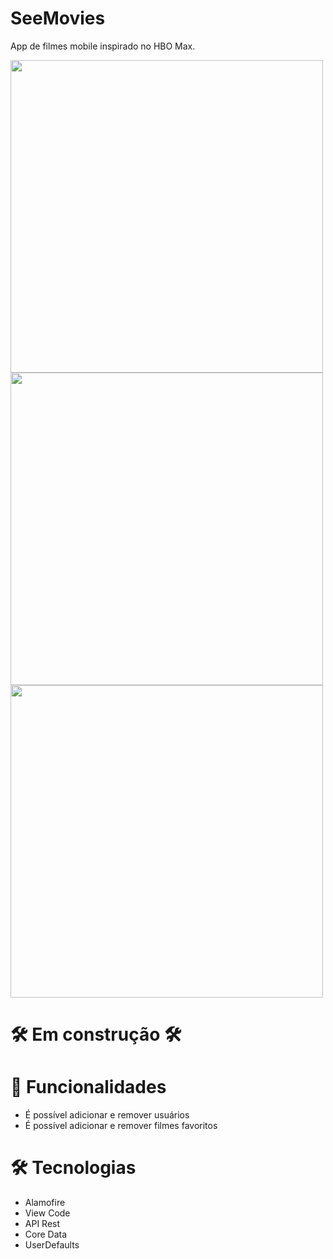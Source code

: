# SeeMovies
App de filmes mobile inspirado no HBO Max.

<a href="#" target="_blank">
  <img style="height: 500px" src="https://github.com/vitor-scheffer/SeeMovies/assets/103120313/b185b7be-f64d-4760-8129-76300ffd7a90"></img>
  <img style="height: 500px" src="https://github.com/vitor-scheffer/SeeMovies/assets/103120313/4a8110c1-f8be-48b1-b720-b4f86588daef"></img>
  <img style="height: 500px" src="https://github.com/vitor-scheffer/SeeMovies/assets/103120313/aba57dce-c613-47ce-9053-7ae32544d844"></img>
</a>

# 🛠️ Em construção 🛠️

# 📲 Funcionalidades

<ul>
  <li>É possível adicionar e remover usuários</li>
  <li>É possível adicionar e remover filmes favoritos</li>
</ul>

# 🛠️ Tecnologias

<ul>
  <li>Alamofire</li>
  <li>View Code</li>
  <li>API Rest</li>
  <li>Core Data</li>
  <li>UserDefaults</li>
</ul>


